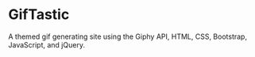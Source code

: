 # GifTastic
A themed gif generating site using the Giphy API, HTML, CSS, Bootstrap, JavaScript, and jQuery. 

